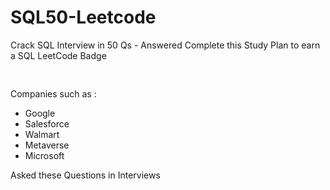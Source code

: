 # SQL50-Leetcode
Crack SQL Interview in 50 Qs - Answered
Complete this Study Plan to earn a SQL LeetCode Badge
<div align = "right">
 <img src = "https://institute.careerguide.com/wp-content/uploads/2020/09/interviewp_dribbble.gif" style="width: 1rem;" />
 </div>

Companies such as :
* Google
* Salesforce
* Walmart
* Metaverse
* Microsoft

Asked these Questions in Interviews
